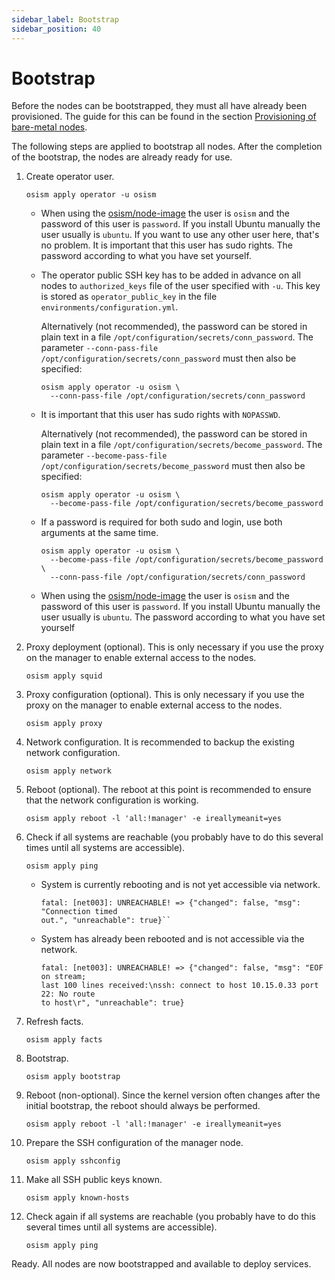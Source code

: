 ```yaml
---
sidebar_label: Bootstrap
sidebar_position: 40
---
```


# Bootstrap

Before the nodes can be bootstrapped, they must all have already been provisioned.
The guide for this can be found in the section [Provisioning of bare-metal nodes](./provisioning).

The following steps are applied to bootstrap all nodes. After the completion of the bootstrap,
the nodes are already ready for use.

1. Create operator user.

   ```
   osism apply operator -u osism
   ```

   * When using the [osism/node-image](https://github.com/osism/node-image) the user is `osism`
     and the password of this user is `password`. If you install Ubuntu manually the user usually
     is `ubuntu`. If you want to use any other user here, that's no problem. It is important that
     this user has sudo rights. The password according to what you have set yourself.

   * The operator public SSH key has to be added in advance on all nodes to `authorized_keys` file
     of the user specified with `-u`. This key is stored as `operator_public_key` in the file
     `environments/configuration.yml`.

     Alternatively (not recommended), the password can be stored in plain text in a file `/opt/configuration/secrets/conn_password`.
     The parameter `--conn-pass-file /opt/configuration/secrets/conn_password` must then also be specified:

     ```
     osism apply operator -u osism \
       --conn-pass-file /opt/configuration/secrets/conn_password
     ```

   * It is important that this user has sudo rights with `NOPASSWD`.

     Alternatively (not recommended), the password can be stored in plain text in a file `/opt/configuration/secrets/become_password`.
     The parameter `--become-pass-file /opt/configuration/secrets/become_password` must then also be specified:

     ```
     osism apply operator -u osism \
       --become-pass-file /opt/configuration/secrets/become_password
     ```

   * If a password is required for both sudo and login, use both arguments at the same time.

     ```
     osism apply operator -u osism \
       --become-pass-file /opt/configuration/secrets/become_password \
       --conn-pass-file /opt/configuration/secrets/conn_password
     ```

   * When using the [osism/node-image](https://github.com/osism/node-image) the user is `osism` and the password of this
     user is `password`. If you install Ubuntu manually the user usually is `ubuntu`. The password according to what you
     have set yourself

2. Proxy deployment (optional). This is only necessary if you use the proxy on the manager to enable external access to
   the nodes.

   ```
   osism apply squid
   ```

3. Proxy configuration (optional). This is only necessary if you use the proxy on the manager to enable external access to
   the nodes.

   ```
   osism apply proxy
   ```

4. Network configuration. It is recommended to backup the existing network configuration.

   ```
   osism apply network
   ```

5. Reboot (optional). The reboot at this point is recommended to ensure that the network configuration is working.

   ```
   osism apply reboot -l 'all:!manager' -e ireallymeanit=yes
   ```

6. Check if all systems are reachable (you probably have to do this several times until all systems are accessible).

   ```
   osism apply ping
   ```

   * System is currently rebooting and is not yet accessible via network.

     ```
     fatal: [net003]: UNREACHABLE! => {"changed": false, "msg": "Connection timed
     out.", "unreachable": true}``
     ```

   * System has already been rebooted and is not accessible via the network.

     ```
     fatal: [net003]: UNREACHABLE! => {"changed": false, "msg": "EOF on stream;
     last 100 lines received:\nssh: connect to host 10.15.0.33 port 22: No route
     to host\r", "unreachable": true}
     ```

7. Refresh facts.

   ```
   osism apply facts
   ```

8. Bootstrap.

   ```
   osism apply bootstrap
   ```

9. Reboot (non-optional). Since the kernel version often changes after the initial bootstrap,
   the reboot should always be performed.

   ```
   osism apply reboot -l 'all:!manager' -e ireallymeanit=yes
   ```

10. Prepare the SSH configuration of the manager node.

    ```
    osism apply sshconfig
    ```

11. Make all SSH public keys known.

    ```
    osism apply known-hosts
    ```

11. Check again if all systems are reachable (you probably have to do this several times until all systems are accessible).

    ```
    osism apply ping
    ```

Ready. All nodes are now bootstrapped and available to deploy services.
